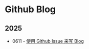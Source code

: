 # Github Blog

## 2025
- 0611 - [使用 Github Issue 来写 Blog](https://github.com/caiyunlin/blog/issues/1) 
